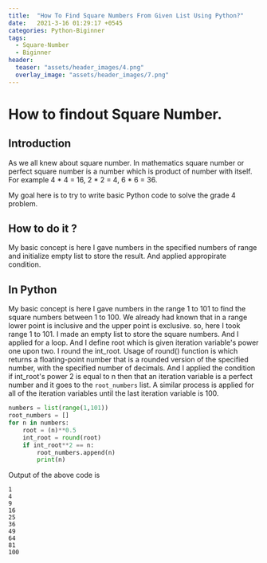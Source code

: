 ```yaml
---
title:  "How To Find Square Numbers From Given List Using Python?"
date:   2021-3-16 01:29:17 +0545
categories: Python-Biginner
tags:
  - Square-Number
  - Biginner
header:
  teaser: "assets/header_images/4.png"
  overlay_image: "assets/header_images/7.png"
---
```

# How to findout Square Number.

## Introduction
As we all knew about square number. In mathematics square number or perfect square number is a number which is product of number with itself. For example 4 * 4 = 16, 2 * 2 = 4, 6 * 6 = 36.  

My goal here is to try to write basic Python code to solve the grade 4 problem. 


## How to do it ? 
My basic concept is here I gave numbers in the specified numbers of range and initialize empty list to store the result. And applied appropirate condition. 

## In Python
My basic concept is here I gave numbers in the range 1 to 101 to find the square numbers between 1 to 100. We already had known that in a range lower point is inclusive and the upper point is exclusive. so, here I took range 1 to 101. I made an empty list to store the square numbers. And I applied for a loop. And I define root which is given iteration variable's power one upon two. I round the int_root. Usage​​ of round() function is which returns a floating-point number that is a rounded version of the specified number, with the specified number of decimals. And I applied the condition if int_root's power 2 is equal to n then that an iteration variable is a perfect number and it goes to the `root_numbers` list. A similar process is applied for all of the iteration variables until the last iteration variable is 100. 

```python
numbers = list(range(1,101))
root_numbers = []
for n in numbers:
    root = (n)**0.5
    int_root = round(root)
    if int_root**2 == n:
        root_numbers.append(n)
        print(n)
```
Output of the above code is
```
1
4
9
16
25
36
49
64
81
100

```
